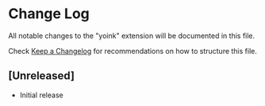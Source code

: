 # Change Log

All notable changes to the "yoink" extension will be documented in this file.

Check [Keep a Changelog](http://keepachangelog.com/) for recommendations on how to structure this file.

## [Unreleased]

- Initial release